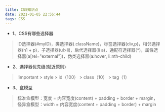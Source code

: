 ```yaml
---
title: CSS知识点
date: 2021-01-05 22:56:44
tags: CSS
---
```

- 1、CSS有哪些选择器
> ID选择器(#myID)，类选择器(.className)，标签选择器(div,p)，相邻选择器(h1 + p)，子选择器(ul>li)，后代选择器(li a)，通配符选择器(*)，属性选择器(a[rel="external"])，伪类选择器(a:hover, li:nth-child)
- 2、选择器优先级(就近原则)
> !important > style > id（100） > class（10） > tag（1）
- 3、盒模型
> 标准盒模型：宽度 = 内容宽度(content) + padding + border + margin，怪异盒模型：width = 内容宽度(content + padding + border) + margin

